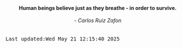 
<div align="center"><b><span>Human beings believe just as they breathe - in order to survive.</span></b><br><br><i> - Carlos Ruiz Zafon</i></div>
<br><br><kbd>Last updated:Wed May 21 12:15:40 2025</kbd>